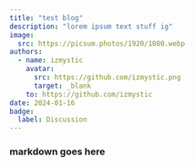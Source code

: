 ```yaml
---
title: "test blog"
description: "lorem ipsum text stuff ig"
image:
  src: https://picsum.photos/1920/1080.webp
authors:
  - name: izmystic
    avatar:
      src: https://github.com/izmystic.png
      target: _blank
    to: https://github.com/izmystic
date: 2024-01-16
badge:
  label: Discussion
---
```


### markdown goes here
